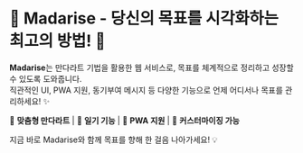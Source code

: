 # 🌟 Madarise - 당신의 목표를 시각화하는 최고의 방법! 🎯  

**Madarise**는 만다라트 기법을 활용한 웹 서비스로, 목표를 체계적으로 정리하고 성장할 수 있도록 도와줍니다.  
직관적인 UI, PWA 지원, 동기부여 메시지 등 다양한 기능으로 언제 어디서나 목표를 관리하세요! ✨  

🎨 **맞춤형 만다라트** | 📝 **일기 기능** | 📱 **PWA 지원** | 🚀 **커스터마이징 가능**  

지금 바로 Madarise와 함께 목표를 향해 한 걸음 나아가세요! 💡  

